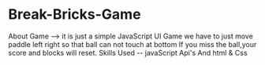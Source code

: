 # Break-Bricks-Game
 About Game --> it is just a simple JavaScript UI Game we have to just move paddle left right so that ball can not touch at bottom If you miss the ball,your score and blocks will reset. 
Skills Used -- javaScript Api's And html & Css
